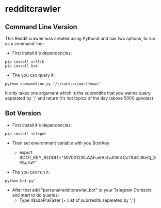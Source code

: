 # redditcrawler

## Command Line Version
This Reddit crawler was created using Python3 and has two options, to run as a command line:
- First install it's dependencies:
```
pip install urllib
pip install bs4
```
- The you can query it:
```
python commandline.py "/r/cats;/r/worldnews"
```
It only takes one argument which is the subreddits that you wanna query separated by ';' and return it's hot topics of the day (above 5000 upvotes)

## Bot Version
- First install it's dependencies:
```
pip install telepot
```
- Then set environment variable with you BootKey:
    - export BOOT_KEY_REDDIT="597001235:AAFuetAcfvJ09r4Cc7fbtOJKeCj_SPAu7aY"   

- The you can run it:
```
python bot.py"
```

- After that add "personalredditcrawler_bot" to your Telegram Contacts and start to do queries:
    - Type /NadaPraFazer [+ List of subrredits separeted by ';']
